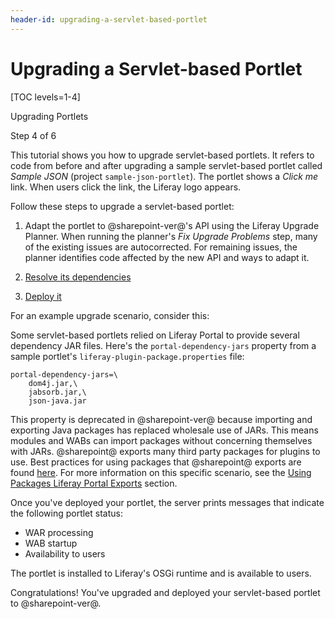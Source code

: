 ```yaml
---
header-id: upgrading-a-servlet-based-portlet
---
```


# Upgrading a Servlet-based Portlet

[TOC levels=1-4]

<div class="learn-path-step row">
    <p id="stepTitle">Upgrading Portlets</p><p>Step 4 of 6</p>
</div>

This tutorial shows you how to upgrade servlet-based portlets. It refers to
code from before and after upgrading a sample servlet-based portlet called
*Sample JSON* (project `sample-json-portlet`). The portlet shows a *Click me*
link. When users click the link, the Liferay logo appears. 

Follow these steps to upgrade a servlet-based portlet: 

1.  Adapt the portlet to @sharepoint-ver@'s API using the Liferay Upgrade Planner.
    When running the planner's *Fix Upgrade Problems* step, many of the existing
    issues are autocorrected. For remaining issues, the planner identifies code
    affected by the new API and ways to adapt it.

2.  [Resolve its dependencies](/docs/7-2/tutorials/-/knowledge_base/t/resolving-a-projects-dependencies)

3.  [Deploy it](/docs/7-2/reference/-/knowledge_base/r/deploying-a-project)

For an example upgrade scenario, consider this:

Some servlet-based portlets relied on Liferay Portal to provide several
dependency JAR files. Here's the `portal-dependency-jars` property from a sample
portlet's `liferay-plugin-package.properties` file: 

```properties
portal-dependency-jars=\
    dom4j.jar,\
    jabsorb.jar,\
    json-java.jar
```

This property is deprecated in @sharepoint-ver@ because importing and exporting
Java packages has replaced wholesale use of JARs. This means modules and WABs
can import packages without concerning themselves with JARs. @sharepoint@ exports
many third party packages for plugins to use. Best practices for using packages
that @sharepoint@ exports are found
[here](/docs/7-2/customization/-/knowledge_base/c/configuring-dependencies). For
more information on this specific scenario, see the
[Using Packages Liferay Portal Exports](/docs/tutorials/7-1/-/knowledge_base/t/resolving-a-plugins-dependencies#using-packages-liferay-portal-exports)
section.

Once you've deployed your portlet, the server prints messages that indicate the
following portlet status:

-   WAR processing
-   WAB startup
-   Availability to users

The portlet is installed to Liferay's OSGi runtime and is available to users.

Congratulations! You've upgraded and deployed your servlet-based portlet to
@sharepoint-ver@. 
